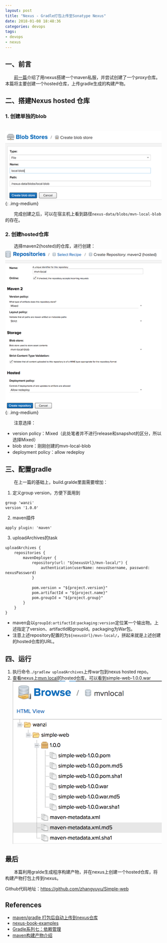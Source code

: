 ```yaml
---
layout: post
title: "Nexus - Gradle打包上传至Sonatype Nexus"
date: 2018-01-08 18:48:36
categories: devops
tags:
- devops
- nexus
---
```

## 一、前言
　　[前一篇](http://zhangyuyu.github.io/2018/01/07/Nexus-SonatypeNexus%E6%90%AD%E5%BB%BAmaven%E7%A7%81%E6%9C%8D/)介绍了用nexus搭建一个maven私服，并尝试创建了一个proxy仓库。本篇将主要创建一个hosted仓库，上传gradle生成的构建产物。

<!-- more -->
## 二、搭建Nexus hosted 仓库

### 1. 创建单独的blob

　　![](/assets/img/nexus-create-local-blob.png){: .img-medium}

　　完成创建之后，可以在宿主机上看到路径`nexus-data/blobs/mvn-local-blob`的存在。

### 2. 创建hosted仓库
　　选择maven2(hosted)的仓库，进行创建：
　　![](/assets/img/nexus-create-maven2-hosted.png){: .img-medium}

　　注意选择：

* version policy：Mixed（此处笔者并不进行release和snapshot的区分，所以选择Mixed）
* blob store：刚刚创建的mvn-local-blob
* deployment policy：allow redeploy

## 三、配置gradle
　　在上一篇的基础上，build.gralde里面需要增加：

1. 定义group version，方便下面用到
```
group 'wanzi'
version '1.0.0'
```

2. maven插件
```
apply plugin: 'maven'
```

3. uploadArchives的task
```
uploadArchives {
    repositories {
        mavenDeployer {
            repository(url: "${nexusUrl}/mvn-local/") {
                authentication(userName: nexusUsername, password: nexusPassword)
            }

            pom.version = "${project.version}"
            pom.artifactId = "${project.name}"
            pom.groupId = "${project.group}"
        }
    }
}
```

* maven会以`groupId:artifactId:packaging:version`定位某一个输出物。上述指定了version、artifactId和groupId。packaging为War包。
* 注意上述repository配置的为`${nexusUrl}/mvn-local/`，拼起来就是上述创建的hosted仓库的URL。

## 四、运行

1. 执行命令`./gradlew uploadArchives`上传war包到nexus hosted repo。
2. 查看nexus上[mvn local](http://localhost:32768/#browse/browse:mvn-local)的hosted仓库，可以看到simple-web-1.0.0.war
![](/assets/img/nexus-browse-simple-web.png)

## 最后
　　本篇利用gralde生成程序构建产物，并在nexus上创建一个hosted仓库，将构建产物打包上传到nexus。

Github代码地址：https://github.com/zhangyuyu/Simple-web

## References
* [maven/gradle 打包后自动上传到nexus仓库](http://www.cnblogs.com/yjmyzz/p/auto-upload-artifact-to-nexus.html)
* [nexus-book-examples](https://github.com/sonatype/nexus-book-examples/blob/master/gradle/another-project/build.gradle)
* [Gradle系列七：依赖管理](http://timebridge.space/2016/05/21/gradle-advaced-dependency-management/)
* [maven构建产物介绍](https://www.cnblogs.com/bigtall/archive/2011/03/23/1993253.html)
